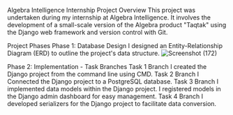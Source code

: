 Algebra Intelligence Internship Project
Overview
This project was undertaken during my internship at Algebra Intelligence. It involves the development of a small-scale version of the Algebra product "Taqtak" using the Django web framework and version control with Git.

Project Phases
Phase 1: Database Design
I designed an Entity-Relationship Diagram (ERD) to outline the project's data structure.
![Screenshot (172)](https://github.com/m7madDaraghmeh/algebraTask/assets/149062798/a9f37b95-27a6-4c7b-b35d-d7c2e8c9c257)




Phase 2: Implementation - Task Branches
Task 1 Branch
I created the Django project from the command line using CMD.
Task 2 Branch
I Connected the Django project to a PostgreSQL database.
Task 3 Branch
I implemented data models within the Django project.
I registered models in the Django admin dashboard for easy management.
Task 4 Branch
I developed serializers for the Django project to facilitate data conversion.
